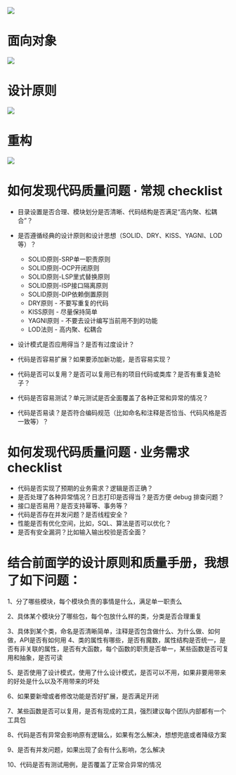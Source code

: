 ![](http://qiniu.zhouhongyin.top/2023/05/17/1684308673-image-20230517153113068.png)

# 面向对象

![](http://qiniu.zhouhongyin.top/2023/05/17/1684308911-Snipaste_2023-05-17_15-33-52.png)

# 设计原则

![](http://qiniu.zhouhongyin.top/2023/05/17/1684309136-Snipaste_2023-05-17_15-38-11.png)

# 重构

![](https://static001.geekbang.org/resource/image/fc/8a/fc56f7c2b348d324c93a09dd0dee538a.jpg?wh=2661*4764)

# 如何发现代码质量问题 · 常规 checklist

- 目录设置是否合理、模块划分是否清晰、代码结构是否满足“高内聚、松耦合”？
- 是否遵循经典的设计原则和设计思想（SOLID、DRY、KISS、YAGNI、LOD 等）？
  - SOLID原则-SRP单一职责原则
  - SOLID原则-OCP开闭原则
  - SOLID原则-LSP里式替换原则
  - SOLID原则-ISP接口隔离原则
  - SOLID原则-DIP依赖倒置原则
  - DRY原则 - 不要写重复的代码
  - KISS原则 - 尽量保持简单
  - YAGNI原则 - 不要去设计编写当前用不到的功能
  - LOD法则 - 高内聚、松耦合

- 设计模式是否应用得当？是否有过度设计？
- 代码是否容易扩展？如果要添加新功能，是否容易实现？
- 代码是否可以复用？是否可以复用已有的项目代码或类库？是否有重复造轮子？
- 代码是否容易测试？单元测试是否全面覆盖了各种正常和异常的情况？
- 代码是否易读？是否符合编码规范（比如命名和注释是否恰当、代码风格是否一致等）？

# 如何发现代码质量问题 · 业务需求 checklist

- 代码是否实现了预期的业务需求？逻辑是否正确？
- 是否处理了各种异常情况？日志打印是否得当？是否方便 debug 排查问题？
- 接口是否易用？是否支持幂等、事务等？
- 代码是否存在并发问题？是否线程安全？
- 性能是否有优化空间，比如，SQL、算法是否可以优化？
- 是否有安全漏洞？比如输入输出校验是否全面？

# 结合前面学的设计原则和质量手册，我想了如下问题： 

1、分了哪些模块，每个模块负责的事情是什么，满足单一职责么 

2、具体某个模块分了哪些包，每个包放什么样的类，分类是否合理重复 

3、具体到某个类，命名是否清晰简单，注释是否包含做什么、为什么做、如何做，API是否有如何用 4、类的属性有哪些，是否有魔数，属性结构是否统一，是否有非关联的属性，是否有大函数，每个函数的职责是否单一，某些函数是否可复用和抽象，是否可读

 5、是否使用了设计模式，使用了什么设计模式，是否可以不用，如果非要用带来的好处是什么以及不用带来的坏处 

6、如果要新增或者修改功能是否好扩展，是否满足开闭 

7、某些函数是否可以复用，是否有现成的工具，强烈建议每个团队内部都有一个工具包 

8、代码是否有异常会影响原有逻辑么，如果有怎么解决，想想兜底或者降级方案 

9、是否有并发问题，如果出现了会有什么影响，怎么解决 

10、代码是否有测试用例，是否覆盖了正常合异常的情况

